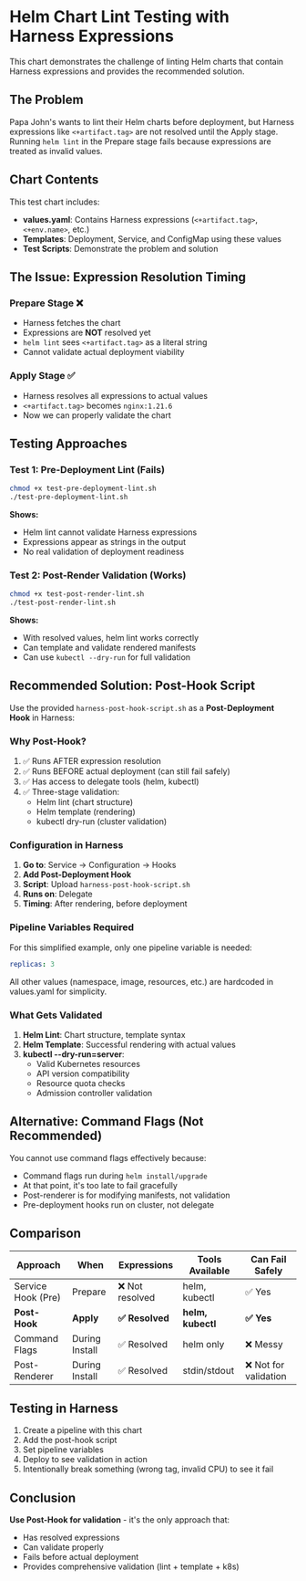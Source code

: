 # Helm Chart Lint Testing with Harness Expressions

This chart demonstrates the challenge of linting Helm charts that contain Harness expressions and provides the recommended solution.

## The Problem

Papa John's wants to lint their Helm charts before deployment, but Harness expressions like `<+artifact.tag>` are not resolved until the Apply stage. Running `helm lint` in the Prepare stage fails because expressions are treated as invalid values.

## Chart Contents

This test chart includes:
- **values.yaml**: Contains Harness expressions (`<+artifact.tag>`, `<+env.name>`, etc.)
- **Templates**: Deployment, Service, and ConfigMap using these values
- **Test Scripts**: Demonstrate the problem and solution

## The Issue: Expression Resolution Timing

### Prepare Stage ❌
- Harness fetches the chart
- Expressions are **NOT** resolved yet
- `helm lint` sees `<+artifact.tag>` as a literal string
- Cannot validate actual deployment viability

### Apply Stage ✅
- Harness resolves all expressions to actual values
- `<+artifact.tag>` becomes `nginx:1.21.6`
- Now we can properly validate the chart

## Testing Approaches

### Test 1: Pre-Deployment Lint (Fails)
```bash
chmod +x test-pre-deployment-lint.sh
./test-pre-deployment-lint.sh
```

**Shows:**
- Helm lint cannot validate Harness expressions
- Expressions appear as strings in the output
- No real validation of deployment readiness

### Test 2: Post-Render Validation (Works)
```bash
chmod +x test-post-render-lint.sh
./test-post-render-lint.sh
```

**Shows:**
- With resolved values, helm lint works correctly
- Can template and validate rendered manifests
- Can use `kubectl --dry-run` for full validation

## Recommended Solution: Post-Hook Script

Use the provided `harness-post-hook-script.sh` as a **Post-Deployment Hook** in Harness:

### Why Post-Hook?
1. ✅ Runs AFTER expression resolution
2. ✅ Runs BEFORE actual deployment (can still fail safely)
3. ✅ Has access to delegate tools (helm, kubectl)
4. ✅ Three-stage validation:
   - Helm lint (chart structure)
   - Helm template (rendering)
   - kubectl dry-run (cluster validation)

### Configuration in Harness

1. **Go to**: Service → Configuration → Hooks
2. **Add Post-Deployment Hook**
3. **Script**: Upload `harness-post-hook-script.sh`
4. **Runs on**: Delegate
5. **Timing**: After rendering, before deployment

### Pipeline Variables Required

For this simplified example, only one pipeline variable is needed:
```yaml
replicas: 3
```

All other values (namespace, image, resources, etc.) are hardcoded in values.yaml for simplicity.

### What Gets Validated

1. **Helm Lint**: Chart structure, template syntax
2. **Helm Template**: Successful rendering with actual values
3. **kubectl --dry-run=server**: 
   - Valid Kubernetes resources
   - API version compatibility
   - Resource quota checks
   - Admission controller validation

## Alternative: Command Flags (Not Recommended)

You cannot use command flags effectively because:
- Command flags run during `helm install/upgrade`
- At that point, it's too late to fail gracefully
- Post-renderer is for modifying manifests, not validation
- Pre-deployment hooks run on cluster, not delegate

## Comparison

| Approach | When | Expressions | Tools Available | Can Fail Safely |
|----------|------|-------------|-----------------|-----------------|
| Service Hook (Pre) | Prepare | ❌ Not resolved | helm, kubectl | ✅ Yes |
| **Post-Hook** | **Apply** | **✅ Resolved** | **helm, kubectl** | **✅ Yes** |
| Command Flags | During Install | ✅ Resolved | helm only | ❌ Messy |
| Post-Renderer | During Install | ✅ Resolved | stdin/stdout | ❌ Not for validation |

## Testing in Harness

1. Create a pipeline with this chart
2. Add the post-hook script
3. Set pipeline variables
4. Deploy to see validation in action
5. Intentionally break something (wrong tag, invalid CPU) to see it fail

## Conclusion

**Use Post-Hook for validation** - it's the only approach that:
- Has resolved expressions
- Can validate properly
- Fails before actual deployment
- Provides comprehensive validation (lint + template + k8s)


